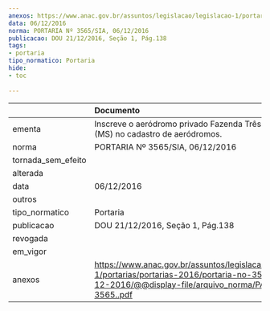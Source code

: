 ```yaml
---
anexos: https://www.anac.gov.br/assuntos/legislacao/legislacao-1/portarias/portarias-2016/portaria-no-3565-sia-06-12-2016/@@display-file/arquivo_norma/PA2016-3565..pdf
data: 06/12/2016
norma: PORTARIA Nº 3565/SIA, 06/12/2016
publicacao: DOU 21/12/2016, Seção 1, Pág.138
tags:
- portaria
tipo_normatico: Portaria
hide: 
- toc 
 
---
```


|                    | Documento                                                                                                                                                       |
|:-------------------|:----------------------------------------------------------------------------------------------------------------------------------------------------------------|
| ementa             | Inscreve o aeródromo privado Fazenda Três Muchachas (MS) no cadastro de aeródromos.                                                                             |
| norma              | PORTARIA Nº 3565/SIA, 06/12/2016                                                                                                                                |
| tornada_sem_efeito |                                                                                                                                                                 |
| alterada           |                                                                                                                                                                 |
| data               | 06/12/2016                                                                                                                                                      |
| outros             |                                                                                                                                                                 |
| tipo_normatico     | Portaria                                                                                                                                                        |
| publicacao         | DOU 21/12/2016, Seção 1, Pág.138                                                                                                                                |
| revogada           |                                                                                                                                                                 |
| em_vigor           |                                                                                                                                                                 |
| anexos             | https://www.anac.gov.br/assuntos/legislacao/legislacao-1/portarias/portarias-2016/portaria-no-3565-sia-06-12-2016/@@display-file/arquivo_norma/PA2016-3565..pdf |